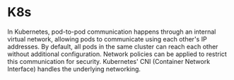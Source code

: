 # K8s
In Kubernetes, pod-to-pod communication happens through an internal virtual network, allowing pods to communicate using each other's IP addresses. By default, all pods in the same cluster can reach each other without additional configuration. Network policies can be applied to restrict this communication for security. Kubernetes' CNI (Container Network Interface) handles the underlying networking.